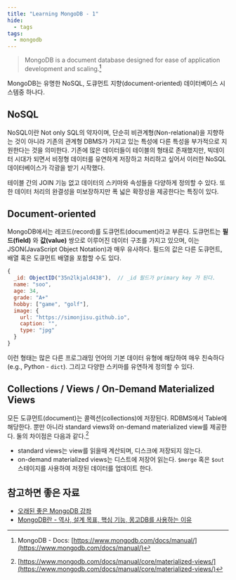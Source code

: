 ```yaml
---
title: "Learning MongoDB - 1"
hide:
  - tags
tags:
  - mongodb
---
```


> MongoDB is a document database designed for ease of application development and scaling.[^1] 

[^1]: MongoDB - Docs: [https://www.mongodb.com/docs/manual/](https://www.mongodb.com/docs/manual/)

MongoDB는 유명한 NoSQL, 도큐먼트 지향(document-oriented) 데이터베이스 시스템중 하나다. 

## NoSQL

NoSQL이란 Not only SQL의 약자이며, 단순히 비관계형(Non-relational)을 지향하는 것이 아니라 기존의 관계형 DBMS가 가지고 있는 특성에 다른 특성을 부가적으로 지원한다는 것을 의미한다. 기존에 많은 데이터들이 테이블의 형태로 존재했지만, 빅데이터 시대가 되면서 비정형 데이터를 유연하게 저장하고 처리하고 싶어서 이러한 NoSQL 데이터베이스가 각광을 받기 시작했다.

테이블 간의 JOIN 기능 없고 데이터의 스키마와 속성들을 다양하게 정의할 수 있다. 또한 데이터 처리의 완결성을 미보장하지만 폭 넓은 확장성을 제공한다는 특징이 있다. 

## Document-oriented

MongoDB에서는 레코드(record)를 도큐먼트(document)라고 부른다. 도큐먼트는 **필드(field)** 와 **값(value)** 쌍으로 이루어진 데이터 구조를 가지고 있으며, 이는 JSON(JavaScript Object Notation)과 매우 유사하다. 필드의 값은 다른 도큐먼트, 배열 혹은 도큐먼트 배열을 포함할 수도 있다.

```javascript
{
  _id: ObjectID("35n2lkjald438"),  // _id 필드가 primary key 가 된다.
  name: "soo",
  age: 34,
  grade: "A+"
  hobby: ["game", "golf"],
  image: {
    url: "https://simonjisu.github.io",
    caption: "", 
    type: "jpg"
  }
}
```

이런 형태는 많은 다른 프로그래밍 언어의 기본 데이터 유형에 해당하여 매우 친숙하다(e.g., Python - `dict`). 그리고 다양한 스키마를 유연하게 정의할 수 있다.

## Collections / Views / On-Demand Materialized Views

모든 도큐먼트(document)는 콜렉션(collections)에 저장된다. RDBMS에서 Table에 해당한다. 뿐만 아니라 standard views와 on-demand materialized view를 제공한다. 둘의 차이점은 다음과 같다.[^2]

* standard views는 view를 읽을때 계산되며, 디스크에 저장되지 않는다.
* on-demand materialized views는 디스트에 저장어 읽는다. `$merge` 혹은 `$out` 스테이지를 사용하여 저장된 데이터를 업데이트 한다.

[^2]: [https://www.mongodb.com/docs/manual/core/materialized-views/](https://www.mongodb.com/docs/manual/core/materialized-views/)

## 참고하면 좋은 자료

- [오래된 좋은 MongoDB 강좌](https://velopert.com/436)
- [MongoDB란 - 역사, 설계 목표, 핵심 기능, 몽고DB를 사용하는 이유](https://hoing.io/archives/1379)